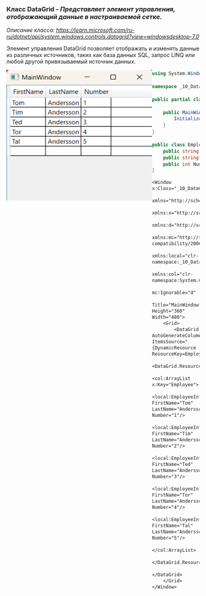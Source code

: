 ### Класс DataGrid - *Представляет элемент управления, отображающий данные в настраиваемой сетке.*

*Описание класса: https://learn.microsoft.com/ru-ru/dotnet/api/system.windows.controls.datagrid?view=windowsdesktop-7.0*

Элемент управления DataGrid позволяет отображать и изменять данные из различных источников, таких как база данных SQL, запрос LINQ или любой другой привязываемый источник данных. 

<img align="left" width="380" height="340" src="img/Data.png" alt="Пример работы данного кода"/>

~~~C#
using System.Windows;

namespace _10_DataGrid;

public partial class MainWindow : Window {

    public MainWindow() {
        InitializeComponent();
    }
}

public class EmployeeInfoDataSource {
    public string? FirstName { get; set; }
    public string? LastName { get; set; }
    public int Number { get; set; }
}
~~~

~~~XAML
<Window x:Class="_10_DataGrid.MainWindow"
        xmlns="http://schemas.microsoft.com/winfx/2006/xaml/presentation"
        xmlns:x="http://schemas.microsoft.com/winfx/2006/xaml"
        xmlns:d="http://schemas.microsoft.com/expression/blend/2008"
        xmlns:mc="http://schemas.openxmlformats.org/markup-compatibility/2006"
        xmlns:local="clr-namespace:_10_DataGrid"
        xmlns:col="clr-namespace:System.Collections;assembly=mscorlib"
        mc:Ignorable="d"
        Title="MainWindow" Height="360" Width="480">
    <Grid>
        <DataGrid AutoGenerateColumns="True" ItemsSource="{DynamicResource ResourceKey=Employee}">
            <DataGrid.Resources>
                <col:ArrayList x:Key="Employee">
                    <local:EmployeeInfoDataSource FirstName="Tom" LastName="Andersson" Number="1"/>
                    <local:EmployeeInfoDataSource FirstName="Tim" LastName="Andersson" Number="2"/>
                    <local:EmployeeInfoDataSource FirstName="Ted" LastName="Andersson" Number="3"/>
                    <local:EmployeeInfoDataSource FirstName="Tor" LastName="Andersson" Number="4"/>
                    <local:EmployeeInfoDataSource FirstName="Tal" LastName="Andersson" Number="5"/>
                </col:ArrayList>
            </DataGrid.Resources>
        </DataGrid>
    </Grid>
</Window>
~~~

